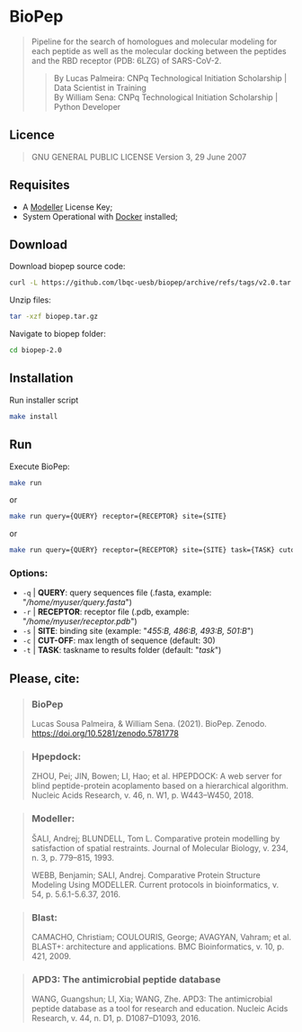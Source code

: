 # BioPep

> Pipeline for the search of homologues and molecular modeling for each peptide as well as the molecular docking between the peptides and the RBD receptor (PDB: 6LZG) of SARS-CoV-2.
>> By Lucas Palmeira: CNPq Technological Initiation Scholarship | Data Scientist in Training <br>
>> By William Sena: CNPq Technological Initiation Scholarship | Python Developer

## Licence
> GNU GENERAL PUBLIC LICENSE Version 3, 29 June 2007

## Requisites

- A [Modeller](https://salilab.org/modeller/) License Key;
- System Operational with [Docker](https://www.docker.com) installed;

## Download

Download biopep source code:
```bash
curl -L https://github.com/lbqc-uesb/biopep/archive/refs/tags/v2.0.tar.gz -o biopep.tar.gz
```

Unzip files:
```bash
tar -xzf biopep.tar.gz
```

Navigate to biopep folder:
```bash
cd biopep-2.0
```

## Installation

Run installer script
```bash
make install
```

## Run

Execute BioPep:
```bash
make run
```
or
```bash
make run query={QUERY} receptor={RECEPTOR} site={SITE}
```
or
```bash
make run query={QUERY} receptor={RECEPTOR} site={SITE} task={TASK} cutoff={CUT OFF}
```

### Options:
- `-q` | **QUERY**: query sequences file (.fasta, example: "*/home/myuser/query.fasta*")
- `-r` | **RECEPTOR**: receptor file (.pdb, example: "*/home/myuser/receptor.pdb*")
- `-s` | **SITE**: binding site (example: "*455:B, 486:B, 493:B, 501:B*")
- `-c` | **CUT-OFF**: max length of sequence (default: 30)
- `-t` | **TASK**: taskname to results folder (default: "*task*")

## Please, cite:
> ### BioPep
> Lucas Sousa Palmeira, & William Sena. (2021). BioPep. Zenodo. https://doi.org/10.5281/zenodo.5781778

> ### Hpepdock:
> ZHOU, Pei; JIN, Bowen; LI, Hao; et al. HPEPDOCK: A web server for blind peptide-protein acoplamento based on a hierarchical algorithm. Nucleic Acids Research, v. 46, n. W1, p. W443–W450, 2018.

> ### Modeller:
> ŠALI, Andrej; BLUNDELL, Tom L. Comparative protein modelling by satisfaction of spatial restraints. Journal of Molecular Biology, v. 234, n. 3, p. 779–815, 1993.
> 
> WEBB, Benjamin; SALI, Andrej. Comparative Protein Structure Modeling Using MODELLER. Current protocols in bioinformatics, v. 54, p. 5.6.1-5.6.37, 2016.

> ### Blast:
> CAMACHO, Christiam; COULOURIS, George; AVAGYAN, Vahram; et al. BLAST+: architecture and applications. BMC Bioinformatics, v. 10, p. 421, 2009.

> ### APD3: The antimicrobial peptide database
> WANG, Guangshun; LI, Xia; WANG, Zhe. APD3: The antimicrobial peptide database as a tool for research and education. Nucleic Acids Research, v. 44, n. D1, p. D1087–D1093, 2016.
